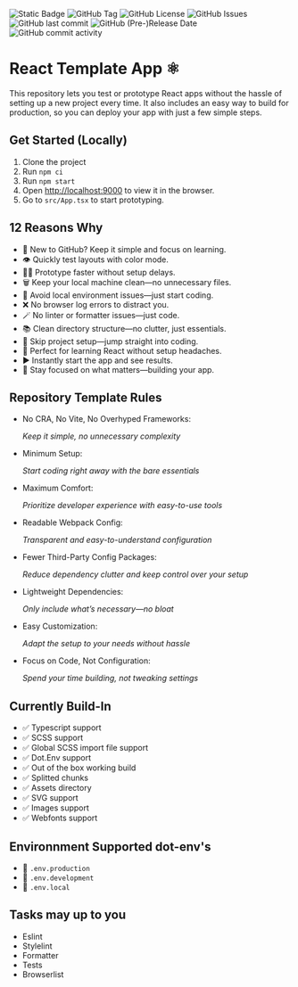 ![Static Badge](https://img.shields.io/badge/Node-v22.16.0-3)
![GitHub Tag](https://img.shields.io/github/v/tag/vlrmprjct/react.min)
![GitHub License](https://img.shields.io/github/license/vlrmprjct/react.min?style=flat-square)
![GitHub Issues](https://img.shields.io/github/issues/vlrmprjct/react.min?style=flat-square)
![GitHub last commit](https://img.shields.io/github/last-commit/vlrmprjct/react.min?style=flat-square)
![GitHub (Pre-)Release Date](https://img.shields.io/github/release-date-pre/vlrmprjct/react.min?style=flat-square)
![GitHub commit activity](https://img.shields.io/github/commit-activity/m/vlrmprjct/react.min?style=flat-square)


# React Template App ⚛️

This repository lets you test or prototype React apps without the hassle of setting up a new project every time. It also includes an easy way to build for production, so you can deploy your app with just a few simple steps.

## Get Started (Locally)

1. Clone the project
2. Run `npm ci`
3. Run `npm start`
4. Open [http://localhost:9000](http://localhost:9000) to view it in the browser.
5. Go to `src/App.tsx` to start prototyping.

## 12 Reasons Why

- 🥺 New to GitHub? Keep it simple and focus on learning.
- 👁 Quickly test layouts with color mode.
- 🧖‍♀️ Prototype faster without setup delays.
- 🗑 Keep your local machine clean—no unnecessary files.
- 🥴 Avoid local environment issues—just start coding.
- ❌ No browser log errors to distract you.
- 🪄 No linter or formatter issues—just code.
- 📚 Clean directory structure—no clutter, just essentials.
- 🚀 Skip project setup—jump straight into coding.
- 🧪 Perfect for learning React without setup headaches.
- ▶️ Instantly start the app and see results.
- 🤯 Stay focused on what matters—building your app.

## Repository Template Rules

- No CRA, No Vite, No Overhyped Frameworks:

    _Keep it simple, no unnecessary complexity_

- Minimum Setup:

    _Start coding right away with the bare essentials_

- Maximum Comfort:

    _Prioritize developer experience with easy-to-use tools_

- Readable Webpack Config:

    _Transparent and easy-to-understand configuration_

- Fewer Third-Party Config Packages:

    _Reduce dependency clutter and keep control over your setup_

- Lightweight Dependencies:

    _Only include what’s necessary—no bloat_
- Easy Customization:

    _Adapt the setup to your needs without hassle_
- Focus on Code, Not Configuration:

    _Spend your time building, not tweaking settings_

## Currently Build-In

-   ✅ Typescript support
-   ✅ SCSS support
-   ✅ Global SCSS import file support
-   ✅ Dot.Env support
-   ✅ Out of the box working build
-   ✅ Splitted chunks
-   ✅ Assets directory
-   ✅ SVG support
-   ✅ Images support
-   ✅ Webfonts support

## Environnment Supported dot-env's

- 💾 `.env.production`
- 💾 `.env.development`
- 💾 `.env.local`

## Tasks may up to you

- Eslint
- Stylelint
- Formatter
- Tests
- Browserlist
